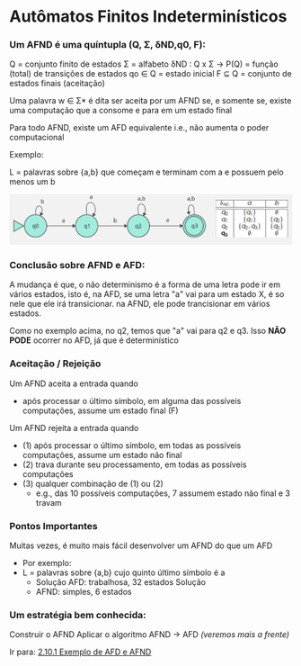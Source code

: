# Autômatos Finitos Indeterminísticos

### Um AFND é uma quíntupla (Q, Σ, δND,q0, F):

Q = conjunto finito de estados 
Σ = alfabeto 
δND : Q x Σ → P(Q) = função (total) de transições de estados 
qo ∈ Q = estado inicial 
F ⊆ Q = conjunto de estados finais (aceitação)

Uma palavra w ∈ Σ* é dita ser aceita por um AFND se, e somente se, existe uma computação que a consome e para em um estado final 

Para todo AFND, existe um AFD equivalente 
	i.e., não aumenta o poder computacional

Exemplo:

L = palavras sobre {a,b} que começam e terminam com a e possuem pelo menos um b

![](images/exemplo-afnd.jpg)

### Conclusão sobre AFND e AFD:

A mudança é que, o não determinismo é a forma de uma letra pode ir em vários estados, isto é, na AFD, se uma letra "a" vai para um estado X, é so nele que ele irá transicionar. na AFND, ele pode trancisionar em vários estados.

Como no exemplo acima, no q2, temos que "a" vai para q2 e q3. Isso **NÃO PODE** ocorrer no AFD, já que é determinístico 

### Aceitação / Rejeição 

Um AFND aceita a entrada quando 
- após processar o último símbolo, em alguma das possíveis computações, assume um estado final (F) 

Um AFND rejeita a entrada quando 
- (1) após processar o último símbolo, em todas as possíveis computações, assume um estado não final 
- (2) trava durante seu processamento, em todas as possíveis computações 
- (3) qualquer combinação de (1) ou (2) 
	- e.g., das 10 possíveis computações, 7 assumem estado não final e 3 travam

### Pontos Importantes 

Muitas vezes, é muito mais fácil desenvolver um AFND do que um AFD 
- Por exemplo: 
- L = palavras sobre {a,b} cujo quinto último símbolo é a 
	- Solução AFD: trabalhosa, 32 estados Solução 
	- AFND: simples, 6 estados

### Um estratégia bem conhecida: 

Construir o AFND Aplicar o algoritmo AFND → AFD *(veremos mais a frente)*

Ir para: [2.10.1 Exemplo de AFD e AFND](10.1-automatos-inderministicos-afnd.md)